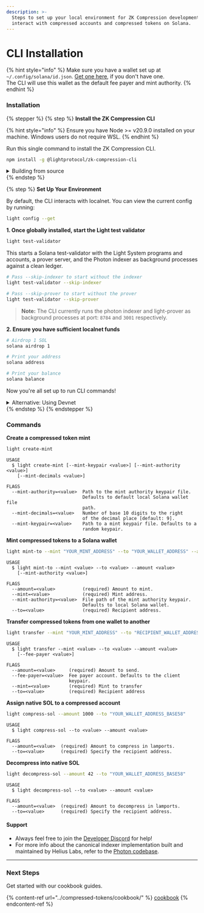 ```yaml
---
description: >-
  Steps to set up your local environment for ZK Compression development. CLI to
  interact with compressed accounts and compressed tokens on Solana.
---
```


# CLI Installation

{% hint style="info" %}
Make sure you have a wallet set up at `~/.config/solana/id.json`. [Get one here](https://docs.solanalabs.com/cli/wallets/file-system), if you don't have one.\
The CLI will use this wallet as the default fee payer and mint authority.
{% endhint %}

### Installation

{% stepper %}
{% step %}
**Install the ZK Compression CLI**

{% hint style="info" %}
Ensure you have Node >= v20.9.0 installed on your machine. Windows users do not require WSL.
{% endhint %}

Run this single command to install the ZK Compression CLI.

```bash
npm install -g @lightprotocol/zk-compression-cli
```

<details>

<summary>Building from source</summary>

If you prefer to build the CLI from source, follow the steps below to install the necessary prerequisites.

**1. Activate the Development Environment**

Ensure you are at the root of the monorepo.

```bash
. ./scripts/devenv
```

**2. Install and build the monorepo from source. This also builds the CLI.**

```bash
./scripts/install.sh
```

```bash
./scripts/build.sh
```

**3. Make your CLI available globally**

```bash
pnpm link --global
```

```bash
# Verify the CLI was correctly installed
which light
```

</details>
{% endstep %}

{% step %}
**Set Up Your Environment**

By default, the CLI interacts with localnet. You can view the current config by running:

```bash
light config --get
```

**1. Once globally installed, start the Light test validator**

```bash
light test-validator
```

This starts a Solana test-validator with the Light System programs and accounts, a prover server, and the Photon indexer as background processes against a clean ledger.

```bash
# Pass --skip-indexer to start without the indexer
light test-validator --skip-indexer

# Pass --skip-prover to start without the prover
light test-validator --skip-prover

```

> **Note:** The CLI currently runs the photon indexer and light-prover as background processes at port: `8784` and `3001` respectively.

**2. Ensure you have sufficient localnet funds**

```bash
# Airdrop 1 SOL
solana airdrop 1

# Print your address
solana address

# Print your balance
solana balance
```

Now you're all set up to run CLI commands!

<details>

<summary>Alternative: Using Devnet</summary>

To switch to Devnet, point the URLs to an RPC supporting ZK Compression. For example, run:

```bash
  light config --indexerUrl "https://devnet.helius-rpc.com/?api-key=<api-key>" \
    --proverUrl "https://devnet.helius-rpc.com/?api-key=<api-key>" \
    --solanaRpcUrl "https://devnet.helius-rpc.com/?api-key=<api-key>"
```

Also adjust your solana config:

```bash
# Set config
solana config set --url "https://devnet.helius-rpc.com/?api-key=<api-key>"

# Airdrop 1 SOL
solana airdrop 1

# Print your address
solana address
```

</details>
{% endstep %}
{% endstepper %}

### Commands

**Create a compressed token mint**

```bash
light create-mint
```

```
USAGE
  $ light create-mint [--mint-keypair <value>] [--mint-authority <value>]
    [--mint-decimals <value>]

FLAGS
  --mint-authority=<value>  Path to the mint authority keypair file.
                            Defaults to default local Solana wallet file
                            path.
  --mint-decimals=<value>   Number of base 10 digits to the right
                            of the decimal place [default: 9].
  --mint-keypair=<value>    Path to a mint keypair file. Defaults to a
                            random keypair.
```

**Mint compressed tokens to a Solana wallet**

```bash
light mint-to --mint "YOUR_MINT_ADDRESS" --to "YOUR_WALLET_ADDRESS" --amount 4200000000
```

```
USAGE
  $ light mint-to --mint <value> --to <value> --amount <value>
    [--mint-authority <value>]

FLAGS
  --amount=<value>          (required) Amount to mint.
  --mint=<value>            (required) Mint address.
  --mint-authority=<value>  File path of the mint authority keypair.
                            Defaults to local Solana wallet.
  --to=<value>              (required) Recipient address.
```

**Transfer compressed tokens from one wallet to another**

```bash
light transfer --mint "YOUR_MINT_ADDRESS" --to "RECIPIENT_WALLET_ADDRESS" --amount 4200000000
```

```
USAGE
  $ light transfer --mint <value> --to <value> --amount <value>
    [--fee-payer <value>]

FLAGS
  --amount=<value>     (required) Amount to send.
  --fee-payer=<value>  Fee payer account. Defaults to the client
                       keypair.
  --mint=<value>       (required) Mint to transfer
  --to=<value>         (required) Recipient address

```

**Assign native SOL to a compressed account**

```bash
light compress-sol --amount 1000 --to "YOUR_WALLET_ADDRESS_BASE58"
```

```
USAGE
  $ light compress-sol --to <value> --amount <value>

FLAGS
  --amount=<value>  (required) Amount to compress in lamports.
  --to=<value>      (required) Specify the recipient address.
```

**Decompress into native SOL**

```bash
light decompress-sol --amount 42 --to "YOUR_WALLET_ADDRESS_BASE58"
```

```
USAGE
  $ light decompress-sol --to <value> --amount <value>

FLAGS
  --amount=<value>  (required) Amount to decompress in lamports.
  --to=<value>      (required) Specify the recipient address.
```

#### Support

* Always feel free to join the [Developer Discord](https://discord.gg/D2cEphnvcY) for help!
* For more info about the canonical indexer implementation built and maintained by Helius Labs, refer to the [Photon codebase](https://github.com/helius-labs/photon).

***

### Next Steps

Get started with our cookbook guides.

{% content-ref url="../compressed-tokens/cookbook/" %}
[cookbook](../compressed-tokens/cookbook/)
{% endcontent-ref %}
